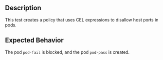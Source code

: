 ## Description

This test creates a policy that uses CEL expressions to disallow host ports in pods.

## Expected Behavior

The pod `pod-fail` is blocked, and the pod `pod-pass` is created.

